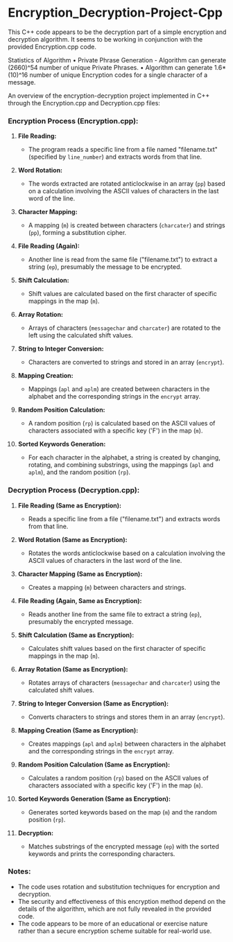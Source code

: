 # Encryption_Decryption-Project-Cpp
This C++ code appears to be the decryption part of a simple encryption and decryption algorithm. It seems to be working in conjunction with the provided Encryption.cpp code. 

Statistics of Algorithm
• Private Phrase Generation - Algorithm can generate (2660)^54 number of unique Private Phrases.
• Algorithm can generate 1.6*(10)^16 number of unique Encryption codes for a single character of a message.


An overview of the encryption-decryption project implemented in C++ through the Encryption.cpp and Decryption.cpp files:

### Encryption Process (Encryption.cpp):

1. **File Reading:**
   - The program reads a specific line from a file named "filename.txt" (specified by `line_number`) and extracts words from that line.

2. **Word Rotation:**
   - The words extracted are rotated anticlockwise in an array (`pp`) based on a calculation involving the ASCII values of characters in the last word of the line.

3. **Character Mapping:**
   - A mapping (`m`) is created between characters (`charcater`) and strings (`pp`), forming a substitution cipher.

4. **File Reading (Again):**
   - Another line is read from the same file ("filename.txt") to extract a string (`ep`), presumably the message to be encrypted.

5. **Shift Calculation:**
   - Shift values are calculated based on the first character of specific mappings in the map (`m`).

6. **Array Rotation:**
   - Arrays of characters (`messagechar` and `charcater`) are rotated to the left using the calculated shift values.

7. **String to Integer Conversion:**
   - Characters are converted to strings and stored in an array (`encrypt`).

8. **Mapping Creation:**
   - Mappings (`apl` and `aplm`) are created between characters in the alphabet and the corresponding strings in the `encrypt` array.

9. **Random Position Calculation:**
   - A random position (`rp`) is calculated based on the ASCII values of characters associated with a specific key ('F') in the map (`m`).

10. **Sorted Keywords Generation:**
    - For each character in the alphabet, a string is created by changing, rotating, and combining substrings, using the mappings (`apl` and `aplm`), and the random position (`rp`).

### Decryption Process (Decryption.cpp):

1. **File Reading (Same as Encryption):**
   - Reads a specific line from a file ("filename.txt") and extracts words from that line.

2. **Word Rotation (Same as Encryption):**
   - Rotates the words anticlockwise based on a calculation involving the ASCII values of characters in the last word of the line.

3. **Character Mapping (Same as Encryption):**
   - Creates a mapping (`m`) between characters and strings.

4. **File Reading (Again, Same as Encryption):**
   - Reads another line from the same file to extract a string (`ep`), presumably the encrypted message.

5. **Shift Calculation (Same as Encryption):**
   - Calculates shift values based on the first character of specific mappings in the map (`m`).

6. **Array Rotation (Same as Encryption):**
   - Rotates arrays of characters (`messagechar` and `charcater`) using the calculated shift values.

7. **String to Integer Conversion (Same as Encryption):**
   - Converts characters to strings and stores them in an array (`encrypt`).

8. **Mapping Creation (Same as Encryption):**
   - Creates mappings (`apl` and `aplm`) between characters in the alphabet and the corresponding strings in the `encrypt` array.

9. **Random Position Calculation (Same as Encryption):**
   - Calculates a random position (`rp`) based on the ASCII values of characters associated with a specific key ('F') in the map (`m`).

10. **Sorted Keywords Generation (Same as Encryption):**
    - Generates sorted keywords based on the map (`m`) and the random position (`rp`).

11. **Decryption:**
    - Matches substrings of the encrypted message (`ep`) with the sorted keywords and prints the corresponding characters.

### Notes:
- The code uses rotation and substitution techniques for encryption and decryption.
- The security and effectiveness of this encryption method depend on the details of the algorithm, which are not fully revealed in the provided code.
- The code appears to be more of an educational or exercise nature rather than a secure encryption scheme suitable for real-world use.
